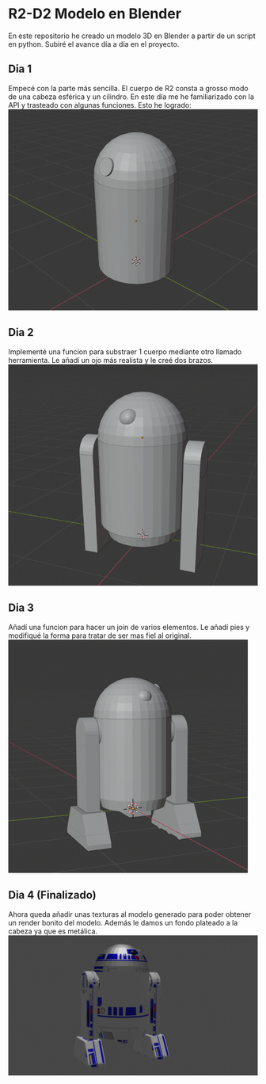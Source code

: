 # R2-D2 Modelo en Blender
En este repositorio he creado un modelo 3D en Blender a partir de un script en python.
Subiré el avance día a día en el proyecto.

## Dia 1
Empecé con la parte más sencilla. El cuerpo de R2 consta a grosso modo de una cabeza esférica y un cilindro. 
En este día me he familiarizado con la API y trasteado con algunas funciones.
Esto he logrado:
![dia1](/dia1.PNG)

## Dia 2
Implementé una funcion para substraer 1 cuerpo mediante otro llamado herramienta.
Le añadí un ojo más realista y le creé dos brazos.
![dia2](/dia2.PNG)

## Dia 3
Añadí una funcion para hacer un join de varios elementos. Le añadí pies y modifiqué la forma para tratar de ser
mas fiel al original.
![dia3](/dia3.PNG)

## Dia 4 (Finalizado)
Ahora queda añadir unas texturas al modelo generado para poder obtener un render bonito del modelo. 
Además le damos un fondo plateado a la cabeza ya que es metálica.
![dia4](/RENDER.png)
